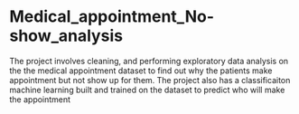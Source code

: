 # Medical_appointment_No-show_analysis
The project involves cleaning, and performing exploratory data analysis on the the medical appointment dataset to find out why the patients make appointment but not show up for them. The project also has a classificaiton machine learning built and trained on the dataset to predict who will make the appointment
